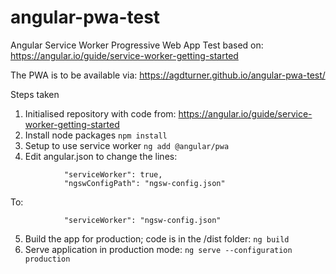 # angular-pwa-test
Angular Service Worker Progressive Web App Test based on:
https://angular.io/guide/service-worker-getting-started

The PWA is to be available via:
https://agdturner.github.io/angular-pwa-test/

Steps taken
1. Initialised repository with code from:
https://angular.io/guide/service-worker-getting-started
3. Install node packages
`npm install`
4. Setup to use service worker
`ng add @angular/pwa`
5. Edit angular.json to change the lines:
```
            "serviceWorker": true,
            "ngswConfigPath": "ngsw-config.json"
```
To:
```
            "serviceWorker": "ngsw-config.json"
```
5. Build the app for production; code is in the /dist folder:
`ng build`
6. Serve application in production mode:
`ng serve --configuration production`
